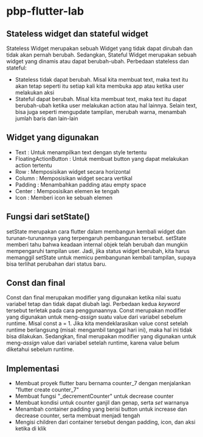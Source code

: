 # pbp-flutter-lab
 
## Stateless widget dan stateful widget
Stateless Widget merupakan sebuah Widget yang tidak dapat dirubah dan tidak akan pernah berubah. Sedangkan, Stateful Widget merupakan sebuah widget yang dinamis atau dapat berubah-ubah. Perbedaan stateless dan stateful:
- Stateless tidak dapat berubah. Misal kita membuat text, maka text itu akan tetap seperti itu setiap kali kita membuka app atau ketika user melakukan aksi
- Stateful dapat berubah. Misal kita membuat text, maka text itu dapat berubah-ubah ketika user melakukan action atau hal lainnya. Selain text, bisa juga seperti mengupdate tampilan, merubah warna, menambah jumlah baris dan lain-lain

## Widget yang digunakan
* Text : Untuk menampilkan text dengan style tertentu
* FloatingActionButton : Untuk membuat button yang dapat melakukan action tertentu
* Row : Memposisikan widget secara horizontal
* Column : Memposisikan widget secara vertikal
* Padding : Menambahkan padding atau empty space
* Center : Memposisikan elemen ke tengah
* Icon : Memberi icon ke sebuah elemen

 ## Fungsi dari setState()
setState merupakan cara flutter dalam membangun kembali widget dan turunan-turunannya yang terpengaruh pembangunan tersebut. setState memberi tahu bahwa keadaan internal objek telah berubah dan mungkin mempengaruhi tampilan user. Jadi, jika status widget berubah, kita harus memanggil setState untuk memicu pembangunan kembali tampilan, supaya bisa terlihat perubahan dari status baru.

## Const dan final
Const dan final merupakan modifier yang digunakan ketika nilai suatu variabel tetap dan tidak dapat diubah lagi. Perbedaan kedua _keyword_ tersebut terletak pada cara penggunaannya. Const merupakan modifier yang digunakan untuk meng-_assign_ suatu value dari variabel sebelum runtime. Misal const a = 1. Jika kita mendeklarasikan value const setelah runtime berlangsung (misal: mengambil tanggal hari ini), maka hal ini tidak bisa dilakukan. Sedangkan, final merupakan modifier yang digunakan untuk meng-_assign_ value dari variabel setelah runtime, karena value belum diketahui sebelum runtime.

## Implementasi
* Membuat proyek flutter baru bernama counter_7 dengan menjalankan "flutter create counter_7"
* Membuat fungsi "\_decrementCounter" untuk decrease counter
* Membuat kondisi untuk counter ganjil dan genap, serta _set_ warnanya
* Menambah container padding yang berisi button untuk increase dan decrease counter, serta membuat menjadi tengah
* Mengisi children dari container tersebut dengan padding, icon, dan aksi ketika di klik
